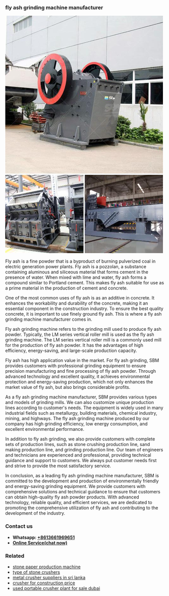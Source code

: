 <h3>fly ash grinding machine manufacturer</h3><img src='1704951740.jpg' alt=''><p>Fly ash is a fine powder that is a byproduct of burning pulverized coal in electric generation power plants. Fly ash is a pozzolan, a substance containing aluminous and siliceous material that forms cement in the presence of water. When mixed with lime and water, fly ash forms a compound similar to Portland cement. This makes fly ash suitable for use as a prime material in the production of cement and concrete. </p><p>One of the most common uses of fly ash is as an additive in concrete. It enhances the workability and durability of the concrete, making it an essential component in the construction industry. To ensure the best quality concrete, it is important to use finely ground fly ash. This is where a fly ash grinding machine manufacturer comes in.</p><p>Fly ash grinding machine refers to the grinding mill used to produce fly ash powder. Typically, the LM series vertical roller mill is used as the fly ash grinding machine. The LM series vertical roller mill is a commonly used mill for the production of fly ash powder. It has the advantages of high efficiency, energy-saving, and large-scale production capacity.</p><p>Fly ash has high application value in the market. For fly ash grinding, SBM provides customers with professional grinding equipment to ensure precision manufacturing and fine processing of fly ash powder. Through advanced technology and excellent quality, it achieves environmental protection and energy-saving production, which not only enhances the market value of fly ash, but also brings considerable profits. </p><p>As a fly ash grinding machine manufacturer, SBM provides various types and models of grinding mills. We can also customize unique production lines according to customer's needs. The equipment is widely used in many industrial fields such as metallurgy, building materials, chemical industry, mining, and highways. The fly ash grinding machine produced by our company has high grinding efficiency, low energy consumption, and excellent environmental performance. </p><p>In addition to fly ash grinding, we also provide customers with complete sets of production lines, such as stone crushing production line, sand making production line, and grinding production line. Our team of engineers and technicians are experienced and professional, providing technical guidance and support to customers. We always put customer needs first and strive to provide the most satisfactory service.</p><p>In conclusion, as a leading fly ash grinding machine manufacturer, SBM is committed to the development and production of environmentally friendly and energy-saving grinding equipment. We provide customers with comprehensive solutions and technical guidance to ensure that customers can obtain high-quality fly ash powder products. With advanced technology, reliable quality, and efficient services, we are dedicated to promoting the comprehensive utilization of fly ash and contributing to the development of the industry.</p><h3>Contact us</h3><ul><li><strong>Whatsapp:&nbsp;<a href="https://wa.me/8613661969651">+8613661969651</a></strong></li><li><a href="https://swt.shibang-china.com/?git&amp;zhl&amp;fly ash grinding machine manufacturer"><strong>Online Service(chat now)</strong></a></li></ul><h3>Related</h3><ul><li><a href='stone paper production machine.md'>stone paper production machine</a></li><li><a href='type of stone crushers.md'>type of stone crushers</a></li><li><a href='metal crusher suppliers in sri lanka.md'>metal crusher suppliers in sri lanka</a></li><li><a href='crusher for construction price.md'>crusher for construction price</a></li><li><a href='used portable crusher plant for sale dubai.md'>used portable crusher plant for sale dubai</a></li></ul>